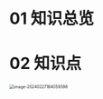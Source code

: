 # 01 知识总览



# 02 知识点

<img src="https://cvp.oss-cn-shanghai.aliyuncs.com/picgo/202402271640608.png" alt="image-20240227164059398" style="zoom:50%;" />
